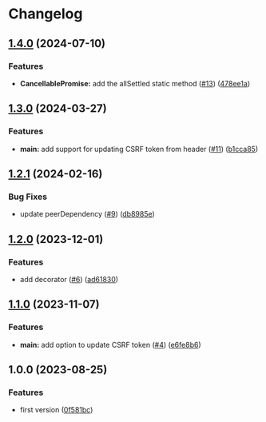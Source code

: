 # Changelog

## [1.4.0](https://github.com/gravity-ui/sdk/compare/v1.3.0...v1.4.0) (2024-07-10)


### Features

* **CancellablePromise:** add the allSettled static method ([#13](https://github.com/gravity-ui/sdk/issues/13)) ([478ee1a](https://github.com/gravity-ui/sdk/commit/478ee1aa68c7919cc78780d4cc1eba90bcfac634))

## [1.3.0](https://github.com/gravity-ui/sdk/compare/v1.2.1...v1.3.0) (2024-03-27)


### Features

* **main:** add support for updating CSRF token from header ([#11](https://github.com/gravity-ui/sdk/issues/11)) ([b1cca85](https://github.com/gravity-ui/sdk/commit/b1cca85f4835268d1a6e514264ba1d8461ee6f19))

## [1.2.1](https://github.com/gravity-ui/sdk/compare/v1.2.0...v1.2.1) (2024-02-16)


### Bug Fixes

* update peerDependency ([#9](https://github.com/gravity-ui/sdk/issues/9)) ([db8985e](https://github.com/gravity-ui/sdk/commit/db8985e20fdd62e98d7e11dd261606bf407c398f))

## [1.2.0](https://github.com/gravity-ui/sdk/compare/v1.1.0...v1.2.0) (2023-12-01)


### Features

* add decorator ([#6](https://github.com/gravity-ui/sdk/issues/6)) ([ad61830](https://github.com/gravity-ui/sdk/commit/ad618309b7eac4d2eb7cbe0c5f9e91d96b897614))

## [1.1.0](https://github.com/gravity-ui/sdk/compare/v1.0.0...v1.1.0) (2023-11-07)


### Features

* **main:** add option to update CSRF token ([#4](https://github.com/gravity-ui/sdk/issues/4)) ([e6fe8b6](https://github.com/gravity-ui/sdk/commit/e6fe8b629de4b57f8bc8f2f643ee4d8d08230b7f))

## 1.0.0 (2023-08-25)


### Features

* first version ([0f581bc](https://github.com/gravity-ui/sdk/commit/0f581bc08e1e1c6ba92731a12cd011c3a548e3b4))
